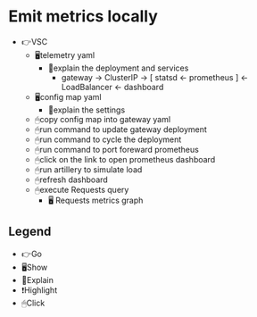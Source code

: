 # Emit metrics locally

- 👉VSC
  - 🖥telemetry yaml
    - 📢explain the deployment and services
      - gateway -> ClusterIP -> [ statsd <- prometheus ] <- LoadBalancer <- dashboard
  - 🖥config map yaml
    - 📢explain the settings
  - 🖱copy config map into gateway yaml
  - 🖱run command to update gateway deployment
  - 🖱run command to cycle the deployment
  - 🖱run command to port foreward prometheus
  - 🖱click on the link to open prometheus dashboard
  - 🖱run artillery to simulate load
  - 🖱refresh dashboard
  - 🖱execute Requests query
    - 🖥 Requests metrics graph

## Legend

- 👉Go
- 🖥Show
- 📢Explain
- ❗️Highlight
- 🖱Click

